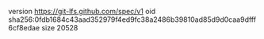 version https://git-lfs.github.com/spec/v1
oid sha256:0fdb1684c43aad352979f4ed9fc38a2486b39810ad85d9d0caa9dfff6cf8edae
size 20528
